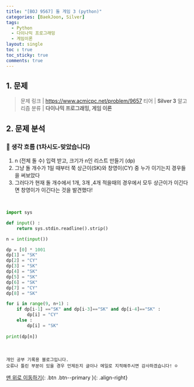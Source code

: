 ```yaml
---
title: "[BOJ 9567] 돌 게임 3 (python)"
categories: [BaekJoon, Silver]
tags:
  - Python
  - 다이나믹 프로그래밍
  - 게임이론
layout: single
toc : true
toc_sticky: true
comments: true
---
```


## 1. 문제
> 문제 링크 | <https://www.acmicpc.net/problem/9657>
> 티어 | **Silver 3**
> 알고리즘 분류 | **다이나믹 프로그래밍, 게임 이론**


## 2. 문제 분석

### 🐾 생각 흐름 (1차시도-맞았습니다) 
1. n (전체 돌 수) 입력 받고, 크기가 n인 리스트 만들기 (dp)
2. 그냥 돌 개수가 1일 때부터 쭉 상근이(SK)와 창영이(CY) 중 누가 이기는지 경우들을 써보았다
3. 그러다가 현재 돌 개수에서 1개, 3개 ,4개 적을때의 경우에서 모두 상근이가 이긴다면 창영이가 이긴다는 것을 발견했다!


<br>

```python
import sys

def input() : 
    return sys.stdin.readline().strip()

n = int(input())

dp = [0] * 1001
dp[1] = "SK"
dp[2] = "CY"
dp[3] = "SK"
dp[4] = "SK"
dp[5] = "SK"
dp[6] = "SK"
dp[7] = "CY"
dp[8] = "SK"

for i in range(9, n+1) :
    if dp[i-1] =="SK" and dp[i-3]=="SK" and dp[i-4]=="SK" :
        dp[i] = "CY"
    else : 
        dp[i] = "SK"
        
print(dp[n])
```



<br>

    개인 공부 기록용 블로그입니다.
    오류나 틀린 부분이 있을 경우 언제든지 글이나 메일로 지적해주시면 감사하겠습니다! ☺

[맨 위로 이동하기](#){: .btn .btn--primary }{: .align-right}